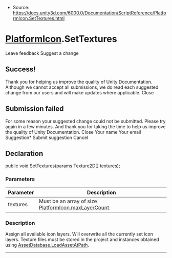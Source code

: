 * Source: https://docs.unity3d.com/6000.0/Documentation/ScriptReference/PlatformIcon.SetTextures.html

#  [PlatformIcon](https://docs.unity3d.com/6000.0/Documentation/ScriptReference/PlatformIcon.html).SetTextures
Leave feedback
Suggest a change
## Success!
Thank you for helping us improve the quality of Unity Documentation. Although we cannot accept all submissions, we do read each suggested change from our users and will make updates where applicable.
Close
## Submission failed
For some reason your suggested change could not be submitted. Please <a>try again</a> in a few minutes. And thank you for taking the time to help us improve the quality of Unity Documentation.
Close
Your name Your email Suggestion* Submit suggestion
Cancel
## Declaration
public void SetTextures(params Texture2D[] textures); 
### Parameters
Parameter | Description  
---|---  
textures | Must be an array of size [PlatformIcon.maxLayerCount](https://docs.unity3d.com/6000.0/Documentation/ScriptReference/PlatformIcon-maxLayerCount.html).  
### Description
Assign all available icon layers.
Will overwrite all the currently set icon layers. Texture files must be stored in the project and instances obtained using [AssetDatabase.LoadAssetAtPath](https://docs.unity3d.com/6000.0/Documentation/ScriptReference/AssetDatabase.LoadAssetAtPath.html).
* * *
